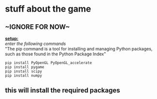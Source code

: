 # stuff about the game

## ~IGNORE FOR NOW~

<u>__setup:__</u>
<br>
_enter the following commands_
<br>"The pip command is a tool for installing and managing Python packages, such as those found in the Python Package Index"
<br>
```
pip install PyOpenGL PyOpenGL_accelerate
pip install pygame
pip install scipy
pip install numpy
```
this will install the required packages
<br>
---
